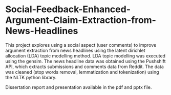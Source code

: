 # Social-Feedback-Enhanced-Argument-Claim-Extraction-from-News-Headlines
This project explores using a social aspect (user comments) to improve argument extraction from news headlines using the latent dirichlet allocation (LDA) topic modelling method. LDA topic modelling was executed using the gensim. The news headline data was obtained using the Pushshift API, which extracts submissions and comments data from Reddit. The data was cleaned (stop words removal, lemmatization and tokenization) using the NLTK python library.

Dissertation report and presentation available in the pdf and pptx file.

